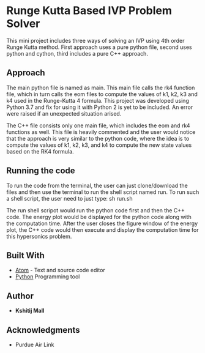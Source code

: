 # Runge Kutta Based IVP Problem Solver
This mini project includes three ways of solving an IVP using 4th order Runge Kutta method. First approach uses a pure python file, second uses python and cython, third includes a pure C++ approach. 

## Approach

The main python file is named as main. This main file calls the rk4 function file, which in turn calls the eom files to compute the values of k1, k2, k3 and k4 used in the Runge-Kutta 4 formula. This project was developed using Python 3.7 and fix for using it with Python 2 is yet to be included. An error were raised if an unexpected situation arised. 

The C++ file consists only one main file, which includes the eom and rk4 functions as well. This file is heavily commented and the user would notice that the approach is very similar to the python code, where the idea is to compute the values of k1, k2, k3, and k4 to compute the new state values based on the RK4 formula. 

## Running the code

To run the code from the terminal, the user can just clone/download the files and then use the terminal to run the shell script named run. To run such a shell script, the user need to just type: 
sh run.sh

The run shell scripot would run the python code first and then the C++ code. The energy plot would be displayed for the python code along with the computation time. After the user closes the figure window of the energy plot, the C++ code would then execute and display the computation time for this hypersonics problem. 

## Built With

* [Atom](https://atom.io/) - Text and source code editor
* [Python](https://www.python.org/) Programming tool

## Author

* **Kshitij Mall**

## Acknowledgments

* Purdue Air Link

